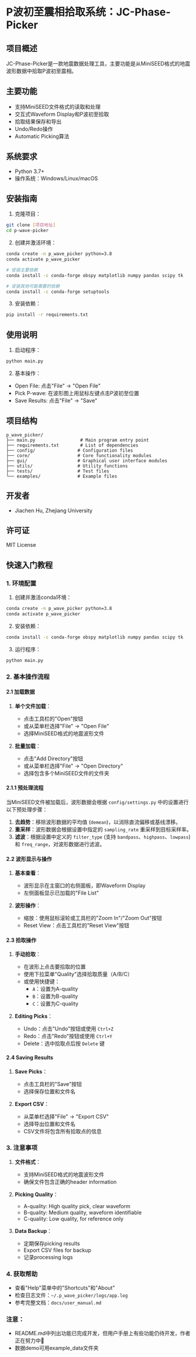 # P波初至震相拾取系统：JC-Phase-Picker

## 项目概述
JC-Phase-Picker是一款地震数据处理工具，主要功能是从MiniSEED格式的地震波形数据中拾取P波初至震相。

## 主要功能
- 支持MiniSEED文件格式的读取和处理
- 交互式Waveform Display和P波初至拾取
- 拾取结果保存和导出
- Undo/Redo操作
- Automatic Picking算法

## 系统要求
- Python 3.7+
- 操作系统：Windows/Linux/macOS

## 安装指南
1. 克隆项目：
```bash
git clone [项目地址]
cd p-wave-picker
```

2. 创建并激活环境：
```bash
conda create -n p_wave_picker python=3.8
conda activate p_wave_picker

# 安装主要依赖
conda install -c conda-forge obspy matplotlib numpy pandas scipy tk

# 安装其他可能需要的依赖
conda install -c conda-forge setuptools
```

3. 安装依赖：
```bash
pip install -r requirements.txt
```

## 使用说明
1. 启动程序：
```bash
python main.py
```

2. 基本操作：
- Open File: 点击"File" → "Open File"
- Pick P-wave: 在波形图上用鼠标左键点击P波初至位置
- Save Results: 点击"File" → "Save"

## 项目结构
```
p_wave_picker/
├── main.py                 # Main program entry point
├── requirements.txt        # List of dependencies
├── config/                # Configuration files
├── core/                  # Core functionality modules
├── gui/                   # Graphical user interface modules
├── utils/                 # Utility functions
├── tests/                 # Test files
└── examples/              # Example files
```

## 开发者
- Jiachen Hu, Zhejiang University

## 许可证
MIT License

## 快速入门教程

### 1. 环境配置

1. 创建并激活conda环境：
```bash
conda create -n p_wave_picker python=3.8
conda activate p_wave_picker
```

2. 安装依赖：
```bash
conda install -c conda-forge obspy matplotlib numpy pandas scipy tk
```

3. 运行程序：
```bash
python main.py
```

### 2. 基本操作流程

#### 2.1 加载数据

1. **单个文件加载**：
   - 点击工具栏的"Open"按钮
   - 或从菜单栏选择"File" -> "Open File"
   - 选择MiniSEED格式的地震波形文件

2. **批量加载**：
   - 点击"Add Directory"按钮
   - 或从菜单栏选择"File" -> "Open Directory"
   - 选择包含多个MiniSEED文件的文件夹

#### 2.1.1 预处理流程

当MiniSEED文件被加载后，波形数据会根据 `config/settings.py` 中的设置进行以下预处理步骤：

1.  **去趋势**：移除波形数据的平均值 (`demean`)，以消除直流偏移或基线漂移。
2.  **重采样**：波形数据会根据设置中指定的 `sampling_rate` 重采样到目标采样率。
3.  **滤波**：根据设置中定义的 `filter_type` (支持 `bandpass`、`highpass`、`lowpass`) 和 `freq_range`，对波形数据进行滤波。

#### 2.2 波形显示与操作

1. **基本查看**：
   - 波形显示在主窗口的右侧面板，即Waveform Display
   - 左侧面板显示已加载的"File List"

2. **波形操作**：
   - 缩放：使用鼠标滚轮或工具栏的"Zoom In"/"Zoom Out"按钮
   - Reset View：点击工具栏的"Reset View"按钮

#### 2.3 拾取操作

1. **手动拾取**：
   - 在波形上点击要拾取的位置
   - 使用下拉菜单"Quality"选择拾取质量（A/B/C）
   - 或使用快捷键：
     - `A`：设置为A-quality
     - `B`：设置为B-quality
     - `C`：设置为C-quality

2. **Editing Picks**：
   - Undo：点击"Undo"按钮或使用 `Ctrl+Z`
   - Redo：点击"Redo"按钮或使用 `Ctrl+Y`
   - Delete：选中拾取点后按 `Delete` 键

#### 2.4 Saving Results

1. **Save Picks**：
   - 点击工具栏的"Save"按钮
   - 选择保存位置和文件名

2. **Export CSV**：
   - 从菜单栏选择"File" -> "Export CSV"
   - 选择导出位置和文件名
   - CSV文件将包含所有拾取点的信息

### 3. 注意事项

1. **文件格式**：
   - 支持MiniSEED格式的地震波形文件
   - 确保文件包含正确的header information

2. **Picking Quality**：
   - A-quality: High quality pick, clear waveform
   - B-quality: Medium quality, waveform identifiable
   - C-quality: Low quality, for reference only

3. **Data Backup**：
   - 定期保存picking results
   - Export CSV files for backup
   - 记录processing logs

### 4. 获取帮助

- 查看"Help"菜单中的"Shortcuts"和"About"
- 检查日志文件：`~/.p_wave_picker/logs/app.log`
- 参考完整文档：`docs/user_manual.md` 

### 注意：

- README.md中列出功能已完成开发，但用户手册上有些功能仍待开发，作者正在努力中💪
- 数据demo可用example_data文件夹